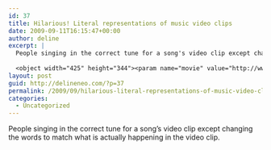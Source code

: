 ```yaml
---
id: 37
title: Hilarious! Literal representations of music video clips
date: 2009-09-11T16:15:47+00:00
author: deline
excerpt: |
  People singing in the correct tune for a song's video clip except changing the words to match what is actually happening in the video clip.
  
  <object width="425" height="344"><param name="movie" value="http://www.youtube.com/v/lj-x9ygQEGA&hl=en&fs=1&"></param><param name="allowFullScreen" value="true"></param><param name="allowscriptaccess" value="always"></param><embed src="http://www.youtube.com/v/lj-x9ygQEGA&hl=en&fs=1&" type="application/x-shockwave-flash" allowscriptaccess="always" allowfullscreen="true" width="425" height="344"></embed></object>
layout: post
guid: http://delineneo.com/?p=37
permalink: /2009/09/hilarious-literal-representations-of-music-video-clips/
categories:
  - Uncategorized
---
```

People singing in the correct tune for a song&#8217;s video clip except changing the words to match what is actually happening in the video clip.